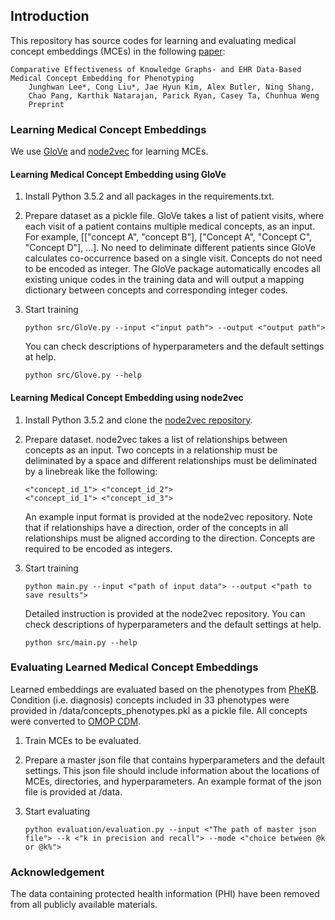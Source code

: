 ## Introduction

This repository has source codes for learning and evaluating medical concept embeddings (MCEs) in the following [paper](https://scholar.google.com/citations?user=iSx6QrwAAAAJ&hl=en&oi=ao):

    Comparative Effectiveness of Knowledge Graphs- and EHR Data-Based Medical Concept Embedding for Phenotyping
        Junghwan Lee*, Cong Liu*, Jae Hyun Kim, Alex Butler, Ning Shang,
        Chao Pang, Karthik Natarajan, Parick Ryan, Casey Ta, Chunhua Weng
        Preprint


### Learning Medical Concept Embeddings
We use [GloVe](https://nlp.stanford.edu/pubs/glove.pdf) and [node2vec](https://snap.stanford.edu/node2vec/) for learning MCEs.

#### Learning Medical Concept Embedding using GloVe
1. Install Python 3.5.2 and all packages in the requirements.txt.
2. Prepare dataset as a pickle file. GloVe takes a list of patient visits, where each visit of a patient contains multiple medical concepts, as an input. For example, [["concept A", "concept B"], ["Concept A", "Concept C", "Concept D"], ...]. No need to deliminate different patients since GloVe calculates co-occurrence based on a single visit. Concepts do not need to be encoded as integer. The GloVe package automatically encodes all existing unique codes in the training data and will output a mapping dictionary between concepts and corresponding integer codes.
3. Start training 

       python src/GloVe.py --input <"input path"> --output <"output path">
    
    You can check descriptions of hyperparameters and the default settings at help.

       python src/Glove.py --help

#### Learning Medical Concept Embedding using node2vec
1. Install Python 3.5.2 and clone the [node2vec repository](https://github.com/aditya-grover/node2vec).
2. Prepare dataset. node2vec takes a list of relationships between concepts as an input. Two concepts in a relationship must be deliminated by a space and different relationships must be deliminated by a linebreak like the following:

       <"concept_id_1"> <"concept_id_2">
       <"concept_id_1"> <"concept_id_3">

    An example input format is provided at the node2vec repository. Note that if relationships have a direction, order of the concepts in all relationships must be aligned according to the direction. Concepts are required to be encoded as integers.
3. Start training

       python main.py --input <"path of input data"> --output <"path to save results">

    Detailed instruction is provided at the node2vec repository. You can check descriptions of hyperparameters and the default settings at help.

       python src/main.py --help


### Evaluating Learned Medical Concept Embeddings
Learned embeddings are evaluated based on the phenotypes from [PheKB](https://www.phekb.org/). Condition (i.e. diagnosis) concepts included in 33 phenotypes were provided in /data/concepts_phenotypes.pkl as a pickle file. All concepts were converted to [OMOP CDM](https://www.ohdsi.org/data-standardization/the-common-data-model/). 

1. Train MCEs to be evaluated.
2. Prepare a master json file that contains hyperparameters and the default settings. This json file should include information about the locations of MCEs, directories, and hyperparameters. An example format of the json file is provided at /data.
3. Start evaluating

       python evaluation/evaluation.py --input <"The path of master json file"> --k <"k in precision and recall"> --mode <"choice between @k or @k%">


### Acknowledgement
The data containing protected health information (PHI) have been removed from all publicly available materials.